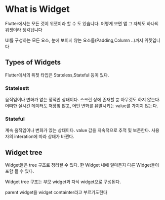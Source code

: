 # What is Widget

Flutter에서는 모든 것이 위젯이라 할 수 도 있습니다. 어떻게 보면 앱 그 자체도 하나의 위젯이라 생각됩니다

UI를 구성하는 모든 요소, 눈에 보이지 않는 요소들(Padding,Column ..)까지 위젯입니다

## Types of Widgets

Flutter에서의 위젯 타입은 Stateless,Stateful 등이 있다.

### Statelestt

움직임이나 변화가 없는 정적인 상태이다. 스크린 상에 존재할 뿐 아무것도 하지 않는다. 어떠한 실시간 데이터도 저장힞 않고, 어떤 변화를 유발시키는 value를 가지지 않는다.

### Stateful

계속 움직임이나 변화가 있는 상태이다. value 값을 지속적으로 추적 및 보존한다. 사용자의 interation에 따라 상태가 바뀐다.


## Widget tree

Widget들은 tree 구조로 정리될 수 있다. 한 Widget 내에 얼마든지 다른 Widget들이 포함 될 수 있다. 

Widget tree 구조는 부모 widget과 자식 widget으로 구성된다. 

parent widget을 widget containter라고 부르기도한다
